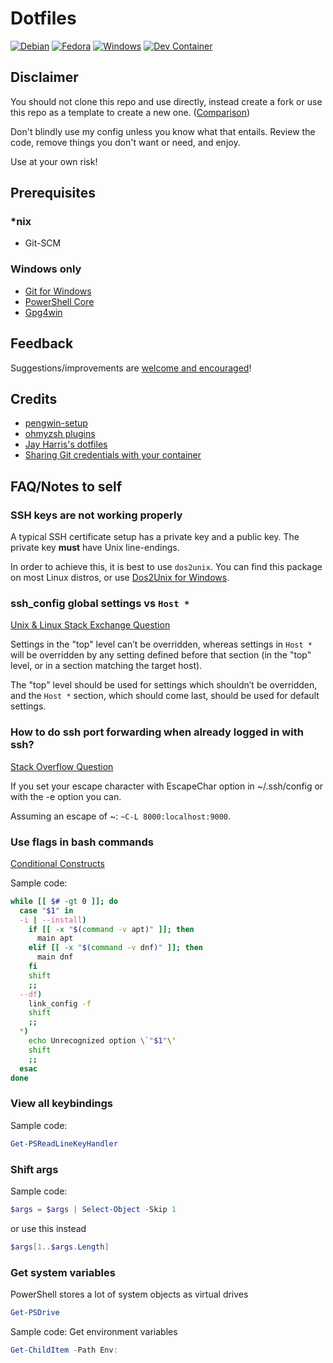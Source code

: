 # Dotfiles

[![Debian](https://github.com/Smithienious/dotfiles/actions/workflows/debian.yml/badge.svg)](https://github.com/Smithienious/dotfiles/actions/workflows/debian.yml)
[![Fedora](https://github.com/Smithienious/dotfiles/actions/workflows/fedora.yml/badge.svg)](https://github.com/Smithienious/dotfiles/actions/workflows/fedora.yml)
[![Windows](https://github.com/Smithienious/dotfiles/actions/workflows/windows.yml/badge.svg)](https://github.com/Smithienious/dotfiles/actions/workflows/windows.yml)
[![Dev Container](https://github.com/Smithienious/dotfiles/actions/workflows/devcont.yml/badge.svg)](https://github.com/Smithienious/dotfiles/actions/workflows/devcont.yml)

## Disclaimer

You should not clone this repo and use directly, instead create a fork or use this repo as a template to create a new one. ([Comparison](https://docs.github.com/en/github/creating-cloning-and-archiving-repositories/creating-a-repository-on-github/creating-a-repository-from-a-template#about-repository-templates))

Don't blindly use my config unless you know what that entails.
Review the code, remove things you don't want or need, and enjoy.

Use at your own risk!

## Prerequisites

### *nix

- Git-SCM

### Windows only

- [Git for Windows](https://github.com/git-for-windows/git/releases/latest)
- [PowerShell Core](https://github.com/PowerShell/PowerShell/releases/latest)
- [Gpg4win](https://www.gpg4win.org/download.html)

<!-- https://www.gpg4win.org/thanks-for-download.html -->

## Feedback

Suggestions/improvements are [welcome and encouraged](https://github.com/Smithienious/dotfiles/issues)!

## Credits

- [pengwin-setup](https://github.com/WhitewaterFoundry/pengwin-setup)
- [ohmyzsh plugins](https://github.com/ohmyzsh/ohmyzsh/blob/master/plugins)
- [Jay Harris's dotfiles](https://github.com/jayharris/dotfiles-windows)
- [Sharing Git credentials with your container](https://code.visualstudio.com/docs/remote/containers#_sharing-git-credentials-with-your-container)

## FAQ/Notes to self

### SSH keys are not working properly

A typical SSH certificate setup has a private key and a public key.
The private key **must** have Unix line-endings.

In order to achieve this, it is best to use `dos2unix`.
You can find this package on most Linux distros, or use [Dos2Unix for Windows](https://waterlan.home.xs4all.nl/dos2unix.html).

### ssh_config global settings vs `Host *`

[Unix & Linux Stack Exchange Question](https://unix.stackexchange.com/q/606832)

Settings in the "top" level can’t be overridden, whereas settings in `Host *` will be overridden by any setting defined before that section (in the "top" level, or in a section matching the target host).

The "top" level should be used for settings which shouldn’t be overridden, and the `Host *` section, which should come last, should be used for default settings.

### How to do ssh port forwarding when already logged in with ssh?

[Stack Overflow Question](https://stackoverflow.com/questions/5211561/can-i-do-ssh-port-forwarding-after-ive-already-logged-in-with-ssh)

If you set your escape character with EscapeChar option in ~/.ssh/config or with the -e option you can.

Assuming an escape of ~: `~C-L 8000:localhost:9000`.

### Use flags in bash commands

[Conditional Constructs](https://www.gnu.org/software/bash/manual/html_node/Conditional-Constructs.html)

Sample code:

```bash
while [[ $# -gt 0 ]]; do
  case "$1" in
  -i | --install)
    if [[ -x "$(command -v apt)" ]]; then
      main apt
    elif [[ -x "$(command -v dnf)" ]]; then
      main dnf
    fi
    shift
    ;;
  --df)
    link_config -f
    shift
    ;;
  *)
    echo Unrecognized option \`"$1"\'
    shift
    ;;
  esac
done
```

### View all keybindings

Sample code:

```powershell
Get-PSReadLineKeyHandler
```

### Shift args

Sample code:

```powershell
$args = $args | Select-Object -Skip 1
```

or use this instead

```powershell
$args[1..$args.Length]
```

### Get system variables

PowerShell stores a lot of system objects as virtual drives

```powershell
Get-PSDrive
```

Sample code: Get environment variables

```powershell
Get-ChildItem -Path Env:
```
